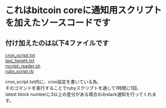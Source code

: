 これはbitcoin coreに通知用スクリプトを加えたソースコードです
=====================================

付け加えたのは以下4ファイルです
----------------
[cron_script.txt](https://github.com/SHUNSUKE-N/bitcoin_notice_script/blob/master/cron_script.txt)  
[last_height.txt](https://github.com/SHUNSUKE-N/bitcoin_notice_script/blob/master/last_height.txt)  
[rscript_reader.sh](https://github.com/SHUNSUKE-N/bitcoin_notice_script/blob/master/rscript_reader.sh)  
[ruby_script.rb](https://github.com/SHUNSUKE-N/bitcoin_notice_script/blob/master/ruby_script.rb)  


cron_script.txt内に、cron設定を書いている為、  
そのコマンドを実行することでrubyスクリプトを通して1時間に1回、  
latest block numberに3以上の差分がある場合のみslack通知を行ってくれます。